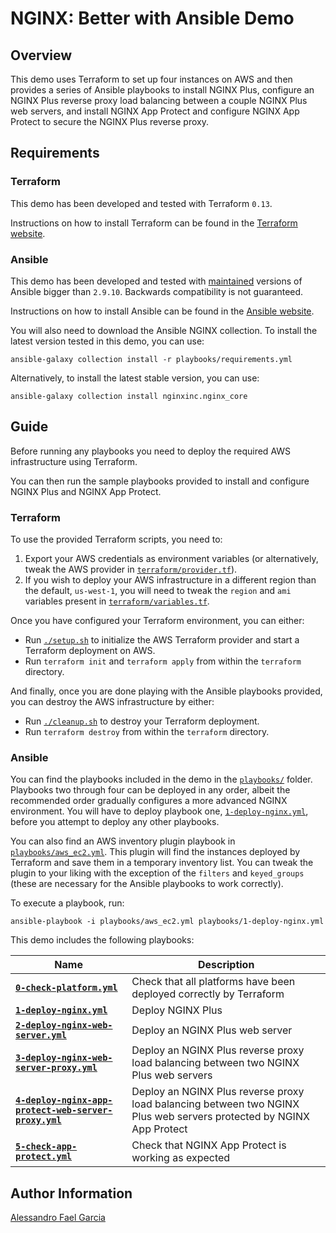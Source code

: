 # NGINX: Better with Ansible Demo

## Overview

This demo uses Terraform to set up four instances on AWS and then provides a series of Ansible playbooks to install NGINX Plus, configure an NGINX Plus reverse proxy load balancing between a couple NGINX Plus web servers, and install NGINX App Protect and configure NGINX App Protect to secure the NGINX Plus reverse proxy.

## Requirements

### Terraform

This demo has been developed and tested with Terraform `0.13`.

Instructions on how to install Terraform can be found in the [Terraform website](https://www.terraform.io/downloads.html).

### Ansible

This demo has been developed and tested with [maintained](https://docs.ansible.com/ansible/latest/reference_appendices/release_and_maintenance.html#release-status) versions of Ansible bigger than `2.9.10`. Backwards compatibility is not guaranteed.

Instructions on how to install Ansible can be found in the [Ansible website](https://docs.ansible.com/ansible/latest/installation_guide/intro_installation.html).

You will also need to download the Ansible NGINX collection. To install the latest version tested in this demo, you can use:

```
ansible-galaxy collection install -r playbooks/requirements.yml
```

Alternatively, to install the latest stable version, you can use:

```
ansible-galaxy collection install nginxinc.nginx_core
```

## Guide

Before running any playbooks you need to deploy the required AWS infrastructure using Terraform.

You can then run the sample playbooks provided to install and configure NGINX Plus and NGINX App Protect.

### Terraform

To use the provided Terraform scripts, you need to:

1.  Export your AWS credentials as environment variables (or alternatively, tweak the AWS provider in [`terraform/provider.tf`](terraform/provider.tf)).
2.  If you wish to deploy your AWS infrastructure in a different region than the default, `us-west-1`, you will need to tweak the `region` and `ami` variables present in [`terraform/variables.tf`](terraform/variables.tf).

Once you have configured your Terraform environment, you can either:

*   Run [`./setup.sh`](setup.sh) to initialize the AWS Terraform provider and start a Terraform deployment on AWS.
*   Run `terraform init` and `terraform apply` from within the `terraform` directory.

And finally, once you are done playing with the Ansible playbooks provided, you can destroy the AWS infrastructure by either:

*   Run [`./cleanup.sh`](cleanup.sh) to destroy your Terraform deployment.
*   Run `terraform destroy` from within the `terraform` directory.

### Ansible

You can find the playbooks included in the demo in the [`playbooks/`](playbooks/) folder. Playbooks two through four can be deployed in any order, albeit the recommended order gradually configures a more advanced NGINX environment. You will have to deploy playbook one, [`1-deploy-nginx.yml`](playbooks/1-deploy-nginx.yml), before you attempt to deploy any other playbooks.

You can also find an AWS inventory plugin playbook in [`playbooks/aws_ec2.yml`](playbooks/aws_ec2.yml). This plugin will find the instances deployed by Terraform and save them in a temporary inventory list. You can tweak the plugin to your liking with the exception of the `filters` and `keyed_groups` (these are necessary for the Ansible playbooks to work correctly).

To execute a playbook, run:

```
ansible-playbook -i playbooks/aws_ec2.yml playbooks/1-deploy-nginx.yml
```

This demo includes the following playbooks:

|Name|Description|
|----|-----------|
|**[`0-check-platform.yml`](playbooks/0-check-platform.yml)**|Check that all platforms have been deployed correctly by Terraform|
|**[`1-deploy-nginx.yml`](playbooks/1-deploy-nginx.yml)**|Deploy NGINX Plus|
|**[`2-deploy-nginx-web-server.yml`](playbooks/2-deploy-nginx-web-server.yml)**|Deploy an NGINX Plus web server|
|**[`3-deploy-nginx-web-server-proxy.yml`](playbooks/3-deploy-nginx-web-server-proxy.yml)**|Deploy an NGINX Plus reverse proxy load balancing between two NGINX Plus web servers|
|**[`4-deploy-nginx-app-protect-web-server-proxy.yml`](playbooks/4-deploy-nginx-app-protect-web-server-proxy.yml)**|Deploy an NGINX Plus reverse proxy load balancing between two NGINX Plus web servers protected by NGINX App Protect|
|**[`5-check-app-protect.yml`](playbooks/5-check-app-protect.yml)**|Check that NGINX App Protect is working as expected|

## Author Information

[Alessandro Fael Garcia](https://github.com/alessfg)
